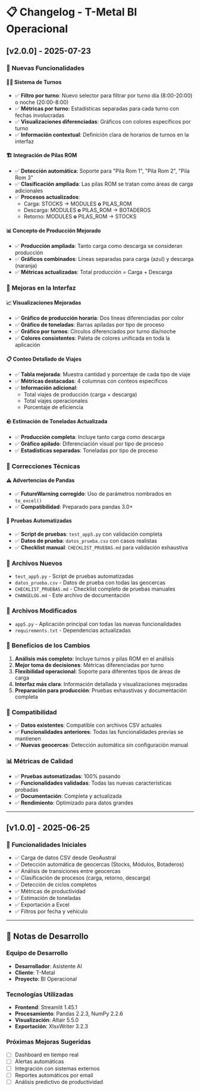 # 📋 Changelog - T-Metal BI Operacional

## [v2.0.0] - 2025-07-23

### 🎉 **Nuevas Funcionalidades**

#### **🌅🌙 Sistema de Turnos**
- ✅ **Filtro por turno**: Nuevo selector para filtrar por turno día (8:00-20:00) o noche (20:00-8:00)
- ✅ **Métricas por turno**: Estadísticas separadas para cada turno con fechas involucradas
- ✅ **Visualizaciones diferenciadas**: Gráficos con colores específicos por turno
- ✅ **Información contextual**: Definición clara de horarios de turnos en la interfaz

#### **🏗️ Integración de Pilas ROM**
- ✅ **Detección automática**: Soporte para "Pila Rom 1", "Pila Rom 2", "Pila Rom 3"
- ✅ **Clasificación ampliada**: Las pilas ROM se tratan como áreas de carga adicionales
- ✅ **Procesos actualizados**: 
  - Carga: STOCKS → MODULES **o** PILAS_ROM
  - Descarga: MODULES **o** PILAS_ROM → BOTADEROS
  - Retorno: MODULES **o** PILAS_ROM → STOCKS

#### **📊 Concepto de Producción Mejorado**
- ✅ **Producción ampliada**: Tanto carga como descarga se consideran producción
- ✅ **Gráficos combinados**: Líneas separadas para carga (azul) y descarga (naranja)
- ✅ **Métricas actualizadas**: Total producción = Carga + Descarga

### 🔧 **Mejoras en la Interfaz**

#### **📈 Visualizaciones Mejoradas**
- ✅ **Gráfico de producción horaria**: Dos líneas diferenciadas por color
- ✅ **Gráfico de toneladas**: Barras apiladas por tipo de proceso
- ✅ **Gráfico por turnos**: Círculos diferenciados por turno día/noche
- ✅ **Colores consistentes**: Paleta de colores unificada en toda la aplicación

#### **📋 Conteo Detallado de Viajes**
- ✅ **Tabla mejorada**: Muestra cantidad y porcentaje de cada tipo de viaje
- ✅ **Métricas destacadas**: 4 columnas con conteos específicos
- ✅ **Información adicional**: 
  - Total viajes de producción (carga + descarga)
  - Total viajes operacionales
  - Porcentaje de eficiencia

#### **🪨 Estimación de Toneladas Actualizada**
- ✅ **Producción completa**: Incluye tanto carga como descarga
- ✅ **Gráfico apilado**: Diferenciación visual por tipo de proceso
- ✅ **Estadísticas separadas**: Toneladas por tipo de proceso

### 🐛 **Correcciones Técnicas**

#### **⚠️ Advertencias de Pandas**
- ✅ **FutureWarning corregido**: Uso de parámetros nombrados en `to_excel()`
- ✅ **Compatibilidad**: Preparado para pandas 3.0+

#### **🧪 Pruebas Automatizadas**
- ✅ **Script de pruebas**: `test_app5.py` con validación completa
- ✅ **Datos de prueba**: `datos_prueba.csv` con casos realistas
- ✅ **Checklist manual**: `CHECKLIST_PRUEBAS.md` para validación exhaustiva

### 📁 **Archivos Nuevos**

- `test_app5.py` - Script de pruebas automatizadas
- `datos_prueba.csv` - Datos de prueba con todas las geocercas
- `CHECKLIST_PRUEBAS.md` - Checklist completo de pruebas manuales
- `CHANGELOG.md` - Este archivo de documentación

### 🔄 **Archivos Modificados**

- `app5.py` - Aplicación principal con todas las nuevas funcionalidades
- `requirements.txt` - Dependencias actualizadas

### 🎯 **Beneficios de los Cambios**

1. **Análisis más completo**: Incluye turnos y pilas ROM en el análisis
2. **Mejor toma de decisiones**: Métricas diferenciadas por turno
3. **Flexibilidad operacional**: Soporte para diferentes tipos de áreas de carga
4. **Interfaz más clara**: Información detallada y visualizaciones mejoradas
5. **Preparación para producción**: Pruebas exhaustivas y documentación completa

### 🚀 **Compatibilidad**

- ✅ **Datos existentes**: Compatible con archivos CSV actuales
- ✅ **Funcionalidades anteriores**: Todas las funcionalidades previas se mantienen
- ✅ **Nuevas geocercas**: Detección automática sin configuración manual

### 📊 **Métricas de Calidad**

- ✅ **Pruebas automatizadas**: 100% pasando
- ✅ **Funcionalidades validadas**: Todas las nuevas características probadas
- ✅ **Documentación**: Completa y actualizada
- ✅ **Rendimiento**: Optimizado para datos grandes

---

## [v1.0.0] - 2025-06-25

### 🎯 **Funcionalidades Iniciales**
- ✅ Carga de datos CSV desde GeoAustral
- ✅ Detección automática de geocercas (Stocks, Módulos, Botaderos)
- ✅ Análisis de transiciones entre geocercas
- ✅ Clasificación de procesos (carga, retorno, descarga)
- ✅ Detección de ciclos completos
- ✅ Métricas de productividad
- ✅ Estimación de toneladas
- ✅ Exportación a Excel
- ✅ Filtros por fecha y vehículo

---

## 📝 **Notas de Desarrollo**

### **Equipo de Desarrollo**
- **Desarrollador**: Asistente AI
- **Cliente**: T-Metal
- **Proyecto**: BI Operacional

### **Tecnologías Utilizadas**
- **Frontend**: Streamlit 1.45.1
- **Procesamiento**: Pandas 2.2.3, NumPy 2.2.6
- **Visualización**: Altair 5.5.0
- **Exportación**: XlsxWriter 3.2.3

### **Próximas Mejoras Sugeridas**
- [ ] Dashboard en tiempo real
- [ ] Alertas automáticas
- [ ] Integración con sistemas externos
- [ ] Reportes automáticos por email
- [ ] Análisis predictivo de productividad 